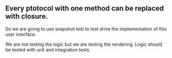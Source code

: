 
## Every ptotocol with one method can be replaced with closure.

So we are going to use snapshot test to test drive the implementation of this user interface.

We are not testing the logic but we are testing the rendering.
Logic should be tested with unit and integration tests.

